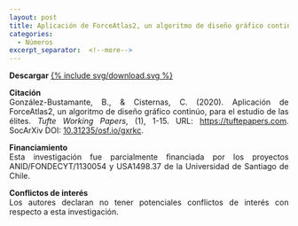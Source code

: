 ```yaml
---
layout: post
title: Aplicación de ForceAtlas2, un algoritmo de diseño gráfico continúo, para el estudio de las élites
categories:
  - Números
excerpt_separator:  <!--more-->
---
```


<p align=" justify"><b>Descargar</b> <a class="icon" title="Download" aria-label="Download" href="https://tuftepapers.com/issues/gonzalezbustamante2020.pdf">{% include svg/download.svg %}</a></p>

<p align=" justify"><b>Citación</b><br />
González-Bustamante, B., & Cisternas, C. (2020). Aplicación de ForceAtlas2, un algoritmo de diseño gráfico continúo, para el estudio de las élites. <em>Tufte Working Papers</em>, (1), 1-15. URL: <a href="https://tuftepapers.com/2020/09/aplicacion-de-ForceAtlas2-algoritmo-de-diseno-grafico.html">https://tuftepapers.com</a>. SocArXiv DOI: <a href="https://doi.org/10.31235/osf.io/gxrkc" target="_blank">10.31235/osf.io/gxrkc</a>.</p>

<p align=" justify"><b>Financiamiento</b><br />
Esta investigación fue parcialmente financiada por los proyectos ANID/FONDECYT/1130054 y USA1498.37 de la Universidad de Santiago de Chile.</p>

<p align=" justify"><b>Conflictos de interés</b><br />
Los autores declaran no tener potenciales conflictos de interés con respecto a esta investigación.</p>
